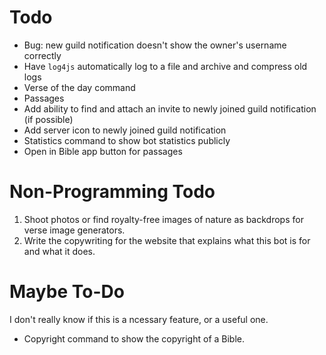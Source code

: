 # Todo

* Bug: new guild notification doesn't show the owner's username correctly
* Have `log4js` automatically log to a file and archive and compress old logs
* Verse of the day command
* Passages
* Add ability to find and attach an invite to newly joined guild notification (if possible)
* Add server icon to newly joined guild notification
* Statistics command to show bot statistics publicly
* Open in Bible app button for passages

# Non-Programming Todo

1. Shoot photos or find royalty-free images of nature as backdrops for verse image generators.
2. Write the copywriting for the website that explains what this bot is for and what it does.

# Maybe To-Do

I don't really know if this is a ncessary feature, or a useful one.

* Copyright command to show the copyright of a Bible.

